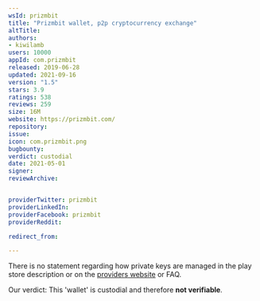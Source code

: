 ```yaml
---
wsId: prizmbit
title: "Prizmbit wallet, p2p cryptocurrency exchange"
altTitle: 
authors:
- kiwilamb
users: 10000
appId: com.prizmbit
released: 2019-06-28
updated: 2021-09-16
version: "1.5"
stars: 3.9
ratings: 538
reviews: 259
size: 16M
website: https://prizmbit.com/
repository: 
issue: 
icon: com.prizmbit.png
bugbounty: 
verdict: custodial
date: 2021-05-01
signer: 
reviewArchive:


providerTwitter: prizmbit
providerLinkedIn: 
providerFacebook: prizmbit
providerReddit: 

redirect_from:

---
```



There is no statement regarding how private keys are managed in the play store description or on the [providers website](https://prizmbit.com/) or FAQ.

Our verdict: This 'wallet' is custodial and therefore **not verifiable**.
